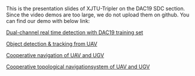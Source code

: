 This is the presentation slides of XJTU-Tripler on the DAC19 SDC section.
Since the video demos are too large, we do not upload them on github.
You can find our demo with below link:

[Dual-channel real time detection with DAC19 training set](https://www.bilibili.com/video/av55982436/)

[Object detection & tracking from UAV](https://www.bilibili.com/video/av55971956/)

[Cooperative navigation of UAV and UGV](https://www.bilibili.com/video/av55966162/)

[Cooperative topological navigationsystem of UAV and UGV](https://www.bilibili.com/video/av55972226/)

